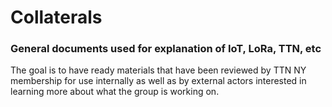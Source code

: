 # Collaterals

### General documents used for explanation of IoT, LoRa, TTN, etc
The goal is to have ready materials that have been reviewed by TTN NY membership for use internally
as well as by external actors interested in learning more about what the group is working on.

